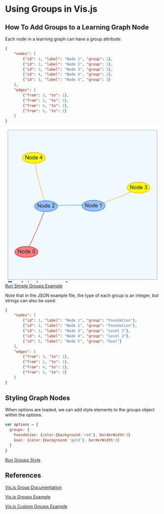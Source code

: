 # Using Groups in Vis.js

## How To Add Groups to a Learning Graph Node

Each node in a learning graph can have a group attribute:

```json
{
    "nodes": [
        {"id": 1, "label": "Node 1", "group": 1},
        {"id": 2, "label": "Node 2", "group": 1},
        {"id": 3, "label": "Node 3", "group": 2},
        {"id": 4, "label": "Node 4", "group": 2},
        {"id": 5, "label": "Node 5", "group": 3}
    ],
    "edges": [
        {"from": 3, "to": 1},
        {"from": 2, "to": 1},
        {"from": 4, "to": 2},
        {"from": 5, "to": 2}
    ]
}
```

![](./simple-groups.png)
[Run Simple Groups Example](./01-simple-groups.html)

Note that in the JSON example file, the type of each group is an integer, but strings can also be used:

```json
{
    "nodes": [
        {"id": 1, "label": "Node 1", "group": "Foundation"},
        {"id": 2, "label": "Node 2", "group": "Foundation"},
        {"id": 3, "label": "Node 3", "group": "Level 2"},
        {"id": 4, "label": "Node 4", "group": "Level 2"},
        {"id": 5, "label": "Node 5", "group": "Goal"}
    ],
    "edges": [
        {"from": 3, "to": 1},
        {"from": 2, "to": 1},
        {"from": 4, "to": 2},
        {"from": 5, "to": 2}
    ]
}
```

## Styling Graph Nodes

When options are loaded, we can add style elements to the groups object
within the options. 

```js
var options = {
  groups: {
    Foundation: {color:{background:'red'}, borderWidth:3}
    Goal: {color:{background:'gold'}, borderWidth:3}
  }
}
```
[Run Groups Style](./02-group-style.html)

## References

[Vis.js Group Documentation](https://visjs.github.io/vis-network/docs/network/groups.html)

[Vis.js Groups Example](https://visjs.github.io/vis-network/examples/network/nodeStyles/groups.html)

[Vis.js Custom Groups Example](https://visjs.github.io/vis-network/examples/network/nodeStyles/customGroups.html)